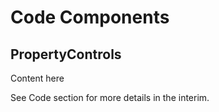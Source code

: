 # Code Components

## PropertyControls

Content here

See Code section for more details in the interim.

